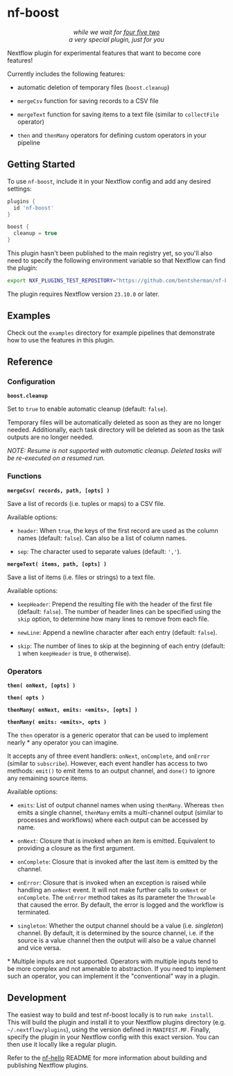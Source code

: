 # nf-boost

<p align="center">
  <em>while we wait for <a href="https://github.com/nextflow-io/nextflow/issues/452">four five two</a></em>
  <br>
  <em>a very special plugin, just for you</em>
</p>

Nextflow plugin for experimental features that want to become core features!

Currently includes the following features:

- automatic deletion of temporary files (`boost.cleanup`)

- `mergeCsv` function for saving records to a CSV file

- `mergeText` function for saving items to a text file (similar to `collectFile` operator)

- `then` and `thenMany` operators for defining custom operators in your pipeline

## Getting Started

To use `nf-boost`, include it in your Nextflow config and add any desired settings:

```groovy
plugins {
  id 'nf-boost'
}

boost {
  cleanup = true
}
```

This plugin hasn't been published to the main registry yet, so you'll also need to specify the following environment variable so that Nextflow can find the plugin:

```bash
export NXF_PLUGINS_TEST_REPOSITORY="https://github.com/bentsherman/nf-boost/releases/download/0.1.0/nf-boost-0.1.0-meta.json"
```

The plugin requires Nextflow version `23.10.0` or later.

## Examples

Check out the `examples` directory for example pipelines that demonstrate how to use the features in this plugin.

## Reference

### Configuration

**`boost.cleanup`**

Set to `true` to enable automatic cleanup (default: `false`).

Temporary files will be automatically deleted as soon as they are no longer needed. Additionally, each task directory will be deleted as soon as the task outputs are no longer needed.

*NOTE: Resume is not supported with automatic cleanup. Deleted tasks will be re-executed on a resumed run.*

### Functions

**`mergeCsv( records, path, [opts] )`**

Save a list of records (i.e. tuples or maps) to a CSV file.

Available options:

- `header`: When `true`, the keys of the first record are used as the column names (default: `false`). Can also be a list of column names.

- `sep`: The character used to separate values (default: `','`).

**`mergeText( items, path, [opts] )`**

Save a list of items (i.e. files or strings) to a text file.

Available options:

- `keepHeader`: Prepend the resulting file with the header of the first file (default: `false`). The number of header lines can be specified using the `skip` option, to determine how many lines to remove from each file.

- `newLine`: Append a newline character after each entry (default: `false`).

- `skip`: The number of lines to skip at the beginning of each entry (default: `1` when `keepHeader` is true, `0` otherwise).

### Operators

**`then( onNext, [opts] )`**

**`then( opts )`**

**`thenMany( onNext, emits: <emits>, [opts] )`**

**`thenMany( emits: <emits>, opts )`**

The `then` operator is a generic operator that can be used to implement nearly <span>*</span> any operator you can imagine.

It accepts any of three event handlers: `onNext`, `onComplete`, and `onError` (similar to `subscribe`). However, each event handler has access to two methods: `emit()` to emit items to an output channel, and `done()` to ignore any remaining source items.

Available options:

- `emits`: List of output channel names when using `thenMany`. Whereas `then` emits a single channel, `thenMany` emits a multi-channel output (similar to processes and workflows) where each output can be accessed by name.

- `onNext`: Closure that is invoked when an item is emitted. Equivalent to providing a closure as the first argument.

- `onComplete`: Closure that is invoked after the last item is emitted by the channel.

- `onError`: Closure that is invoked when an exception is raised while handling an `onNext` event. It will not make further calls to `onNext` or `onComplete`. The `onError` method takes as its parameter the `Throwable` that caused the error. By default, the error is logged and the workflow is terminated.

- `singleton`: Whether the output channel should be a value (i.e. *singleton*) channel. By default, it is determined by the source channel, i.e. if the source is a value channel then the output will also be a value channel and vice versa.

<span>*</span> Multiple inputs are not supported. Operators with multiple inputs tend to be more complex and not amenable to abstraction. If you need to implement such an operator, you can implement it the "conventional" way in a plugin.

## Development

The easiest way to build and test nf-boost locally is to run `make install`. This will build the plugin and install it to your Nextflow plugins directory (e.g. `~/.nextflow/plugins`), using the version defined in `MANIFEST.MF`. Finally, specify the plugin in your Nextflow config with this exact version. You can then use it locally like a regular plugin.

Refer to the [nf-hello](https://github.com/nextflow-io/nf-hello) README for more information about building and publishing Nextflow plugins.
